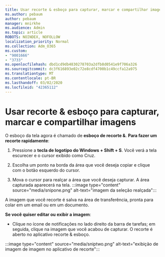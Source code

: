 ```yaml
---
title: Usar recorte & esboço para capturar, marcar e compartilhar imagens
ms.author: pebaum
author: pebaum
manager: mnirkhe
ms.audience: Admin
ms.topic: article
ROBOTS: NOINDEX, NOFOLLOW
localization_priority: Normal
ms.collection: Adm_O365
ms.custom:
- "9001666"
- "3733"
ms.openlocfilehash: dbd1cd9db4830278703a2dfb8d0541e9f706a326
ms.sourcegitcommit: dc3f616893e02c72e8cdf4700b1c49ccfa12a975
ms.translationtype: MT
ms.contentlocale: pt-BR
ms.lasthandoff: 03/02/2020
ms.locfileid: "42365112"
---
```

# <a name="use-snip--sketch-to-capture-mark-up-and-share-images"></a>Usar recorte & esboço para capturar, marcar e compartilhar imagens

O esboço da tela agora é chamado de **esboço de recorte &**. **Para fazer um recorte rapidamente**:

1. Pressione a **tecla de logotipo do Windows + Shift + S**. Você verá a tela escurecer e o cursor exibido como Cruz. 

2. Escolha um ponto na borda da área que você deseja copiar e clique com o botão esquerdo do cursor. 

3. Mova o cursor para realçar a área que você deseja capturar. A área capturada aparecerá na tela.
:::image type="content" source="media/snipone.png" alt-text="imagem da seleção realçada":::

A imagem que você recorte é salva na área de transferência, pronta para colar em um email ou em um documento. 

**Se você quiser editar ou exibir a imagem**: 

- Clique no ícone de notificações no lado direito da barra de tarefas; em seguida, clique na imagem que você acabou de capturar. O recorte é aberto no aplicativo recorte & esboço.

:::image type="content" source="media/sniptwo.png" alt-text="exibição de imagem de imagem no aplicativo de recorte":::